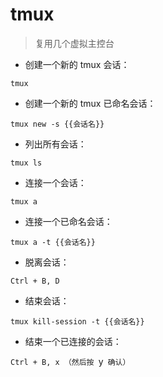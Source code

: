 # tmux

> 复用几个虚拟主控台

- 创建一个新的 tmux 会话：

`tmux`

- 创建一个新的 tmux 已命名会话：

`tmux new -s {{会话名}}`

- 列出所有会话：

`tmux ls`

- 连接一个会话：

`tmux a`

- 连接一个已命名会话：

`tmux a -t {{会话名}}`

- 脱离会话：

`Ctrl + B, D`

- 结束会话：

`tmux kill-session -t {{会话名}}`

- 结束一个已连接的会话：

`Ctrl + B, x （然后按 `y` 确认）`

[#]: contributors: ([王兴宇]，[꯭F꯭i꯭n꯭d꯭e꯭r꯭])